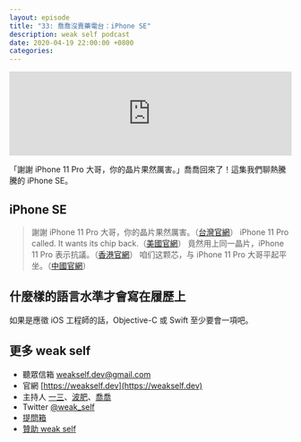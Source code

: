```yaml
---
layout: episode
title: "33: 喬喬沒賣藥電台：iPhone SE"
description: weak self podcast
date: 2020-04-19 22:00:00 +0800
categories: 
---
```

<iframe src="https://www.listennotes.com/embedded/e/8714dfb1da4e4a48bac397ac0c00ec00/" width="100%" style="width: 1px; min-width: 100%;" frameborder="0" scrolling="no"></iframe>

「謝謝 iPhone 11 Pro 大哥，你的晶片果然厲害。」喬喬回來了！這集我們聊熱騰騰的 iPhone SE。

## iPhone SE

> 謝謝 iPhone 11 Pro 大哥，你的晶片果然厲害。（[台灣官網](https://www.apple.com/tw/iphone-se/)）
> iPhone 11 Pro called. It wants its chip back.（[美國官網](https://www.apple.com/iphone-se/)）
> 竟然用上同一晶片，iPhone 11 Pro 表示抗議。（[香港官網](https://www.apple.com/hk/iphone-se/)）
> 咱们这颗芯，与 iPhone 11 Pro 大哥平起平坐。（[中國官網](https://www.apple.com.cn/iphone-se/)）

## 什麼樣的語言水準才會寫在履歷上

如果是應徵 iOS 工程師的話，Objective-C 或 Swift 至少要會一項吧。

## 更多 weak self

* 聽眾信箱 [weakself.dev@gmail.com](mailto:weakself.dev@gmail.com)
* 官網 [https://weakself.dev](https://weakself.dev)
* 主持人 [一三](https://twitter.com/ethanhuang13)、[波肥](https://twitter.com/PofatTseng)、[喬喬](https://twitter.com/joe_trash_talk)
* Twitter [@weak_self](https://twitter.com/weak_self)
* [提問箱](https://peing.net/zh-TW/weak_self)
* [贊助 weak self](https://weakself.dev/#donation)